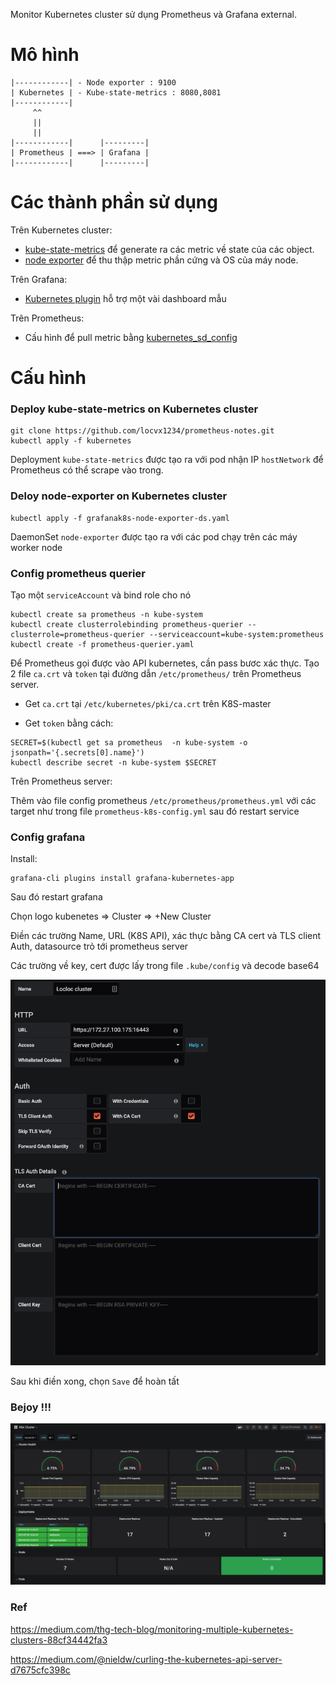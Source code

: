 Monitor Kubernetes cluster sử dụng Prometheus và Grafana external. 

# Mô hình 

```
|------------| - Node exporter : 9100
| Kubernetes | - Kube-state-metrics : 8080,8081
|------------|
     ^^
     ||
     ||
|------------|      |---------|   
| Prometheus | ===> | Grafana |  
|------------|      |---------|
```

# Các thành phần sử dụng 

Trên Kubernetes cluster: 
- [kube-state-metrics](https://github.com/kubernetes/kube-state-metrics) để generate ra các metric về state của các object. 
- [node exporter](https://github.com/prometheus/node_exporter) để thu thập metric phần cứng và OS của máy node. 

Trên Grafana:
- [Kubernetes plugin](https://github.com/grafana/kubernetes-app) hỗ trợ một vài dashboard mẫu 

Trên Prometheus:
- Cấu hình để pull metric bằng [kubernetes_sd_config](https://prometheus.io/docs/prometheus/latest/configuration/configuration/#kubernetes_sd_config)

# Cấu hình 
### Deploy kube-state-metrics on Kubernetes cluster

```
git clone https://github.com/locvx1234/prometheus-notes.git
kubectl apply -f kubernetes
```

Deployment `kube-state-metrics` được tạo ra với pod nhận IP `hostNetwork` để Prometheus có thể scrape vào trong.  

### Deloy node-exporter on Kubernetes cluster

```
kubectl apply -f grafanak8s-node-exporter-ds.yaml
```

DaemonSet `node-exporter` được tạo ra với các pod chạy trên các máy worker node 

### Config prometheus querier 

Tạo một `serviceAccount` và bind role cho nó

```
kubectl create sa prometheus -n kube-system
kubectl create clusterrolebinding prometheus-querier --clusterrole=prometheus-querier --serviceaccount=kube-system:prometheus
kubectl create -f prometheus-querier.yaml
```


Để Prometheus gọi được vào API kubernetes, cần pass bươc xác thực. Tạo 2 file `ca.crt` và `token` tại đường dẫn `/etc/prometheus/` trên Prometheus server.

- Get `ca.crt` tại `/etc/kubernetes/pki/ca.crt` trên K8S-master

- Get `token` bằng cách:

```
SECRET=$(kubectl get sa prometheus  -n kube-system -o jsonpath='{.secrets[0].name}')
kubectl describe secret -n kube-system $SECRET
```

Trên Prometheus server:

Thêm vào file config prometheus `/etc/prometheus/prometheus.yml` với các target như trong file `prometheus-k8s-config.yml` sau đó restart service

### Config grafana 

Install:
```
grafana-cli plugins install grafana-kubernetes-app
```

Sau đó restart grafana 

Chọn logo kubenetes => Cluster => +New Cluster 

Điền các trường Name, URL (K8S API), xác thực bằng CA cert và TLS client Auth, datasource trỏ tới prometheus server

Các trường về key, cert được lấy trong file `.kube/config` và decode base64 

![new_cluster](https://raw.githubusercontent.com/locvx1234/prometheus-notes/master/images/new_cluster.png)

Sau khi điền xong, chọn `Save` để hoàn tất 

### Bejoy !!!

![dashboard](https://raw.githubusercontent.com/locvx1234/prometheus-notes/master/images/dashboard-k8s.png)


### Ref

https://medium.com/thg-tech-blog/monitoring-multiple-kubernetes-clusters-88cf34442fa3

https://medium.com/@nieldw/curling-the-kubernetes-api-server-d7675cfc398c